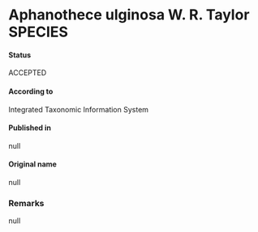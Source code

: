 Aphanothece ulginosa W. R. Taylor SPECIES
=======

#### Status
ACCEPTED

#### According to
Integrated Taxonomic Information System

#### Published in
null

#### Original name
null

### Remarks
null